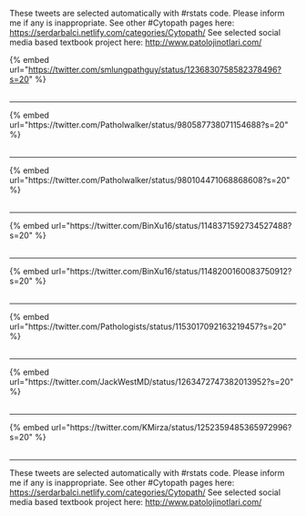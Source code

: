 

These tweets are selected automatically with #rstats code. Please inform me if any is inappropriate.
See other #Cytopath pages here: https://serdarbalci.netlify.com/categories/Cytopath/ 
See selected social media based textbook project here: http://www.patolojinotlari.com/

{% embed url="https://twitter.com/smlungpathguy/status/1236830758582378496?s=20" %}<br>
<br>
<hr>
{% embed url="https://twitter.com/Patholwalker/status/980587738071154688?s=20" %}<br>
<br>
<hr>
{% embed url="https://twitter.com/Patholwalker/status/980104471068868608?s=20" %}<br>
<br>
<hr>
{% embed url="https://twitter.com/BinXu16/status/1148371592734527488?s=20" %}<br>
<br>
<hr>
{% embed url="https://twitter.com/BinXu16/status/1148200160083750912?s=20" %}<br>
<br>
<hr>
{% embed url="https://twitter.com/Pathologists/status/1153017092163219457?s=20" %}<br>
<br>
<hr>
{% embed url="https://twitter.com/JackWestMD/status/1263472747382013952?s=20" %}<br>
<br>
<hr>
{% embed url="https://twitter.com/KMirza/status/1252359485365972996?s=20" %}<br>
<br>
<hr>


These tweets are selected automatically with #rstats code. Please inform me if any is inappropriate.
See other #Cytopath pages here: https://serdarbalci.netlify.com/categories/Cytopath/ 
See selected social media based textbook project here: http://www.patolojinotlari.com/
